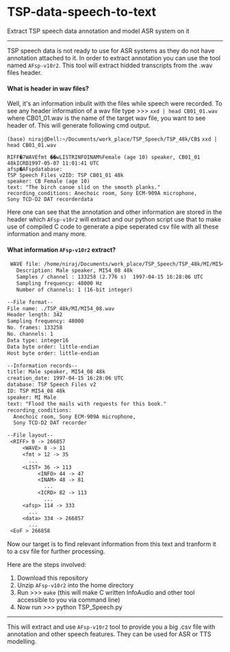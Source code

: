 # TSP-data-speech-to-text
Extract TSP speech data annotation and model ASR system on it
***
TSP speech data is not ready to use for ASR systems as they do not have annotation attached to it. In order to extract annotation you can use the tool named `AFsp-v10r2`. This tool will extract hidded transcripts from the .wav files header. 
#### What is header in wav files?
Well, it's an information inbulit with the files while speech were recorded. To see any header information of a wav file type >>> `xxd | head CB01_01.wav` where CB01_01.wav is the name of the target wav file, you want to see header of. This will generate following cmd output. 

`(base) niraj@Dell:~/Documents/work_place/TSP_Speech/TSP_48k/CB$` `xxd | head CB01_01.wav`
```
RIFF�7WAVEfmt ��wLISTRINFOINAM%Female (age 10) speaker, CB01_01 48kICRD1997-05-07 11:01:41 UTC
afsp�AFspdatabase:
TSP Speech Files v2ID: TSP CB01_01 48k
speaker: CB Female (age 10)
text: "The birch canoe slid on the smooth planks."
recording_conditions: Anechoic room, Sony ECM-909A microphone,
Sony TCD-D2 DAT recorderdata
```
Here one can see that the annotation and other information are stored in the header which `AFsp-v10r2` will extract and our python script use that to make use of compiled C code to generate a pipe seperated csv file with all these information and many more. 

#### What information `AFsp-v10r2` extract? 

```.txt
 WAVE file: /home/niraj/Documents/work_place/TSP_Speech/TSP_48k/MI/MI54_08.wav
   Description: Male speaker, MI54_08 48k
   Samples / channel : 133258 (2.776 s)  1997-04-15 16:28:06 UTC
   Sampling frequency: 48000 Hz
   Number of channels: 1 (16-bit integer)

--File format--
File name: ./TSP_48k/MI/MI54_08.wav
Header length: 342
Sampling frequency: 48000
No. frames: 133258
No. channels: 1
Data type: integer16
Data byte order: little-endian
Host byte order: little-endian

--Information records--
title: Male speaker, MI54_08 48k
creation_date: 1997-04-15 16:28:06 UTC
database: TSP Speech Files v2
ID: TSP MI54_08 48k
speaker: MI Male
text: "Flood the mails with requests for this book."
recording_conditions:
  Anechoic room, Sony ECM-909A microphone,
  Sony TCD-D2 DAT recorder

--File layout--
 <RIFF> 0 -> 266857
     <WAVE> 8 -> 11
     <fmt > 12 -> 35
       ...
     <LIST> 36 -> 113
          <INFO> 44 -> 47
          <INAM> 48 -> 81
            ...
          <ICRD> 82 -> 113
            ...
     <afsp> 114 -> 333
       ...
     <data> 334 -> 266857
       ...
 <EoF > 266858

```
Now our target is to find relevant information from this text and tranform it to a csv file for further processing.

Here are the steps involved: 

1. Download this repository
2. Unzip `AFsp-v10r2` into the home directory
3. Run >>> `make` (this will make C written InfoAudio and other tool accessible to you via command line)
4. Now run >>> python TSP_Speech.py
*** 
This will extract and use `AFsp-v10r2` tool to provide you a big .csv file with annotation and other speech features. They can be used for ASR or TTS modelling. 

